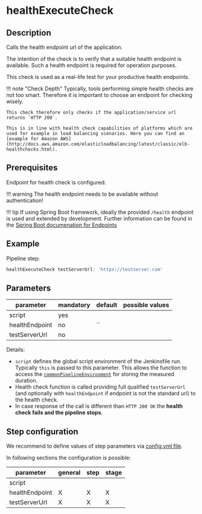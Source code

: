 # healthExecuteCheck

## Description

Calls the health endpoint url of the application.

The intention of the check is to verify that a suitable health endpoint is available. Such a health endpoint is required for operation purposes.

This check is used as a real-life test for your productive health endpoints.

!!! note "Check Depth"
    Typically, tools performing simple health checks are not too smart. Therefore it is important to choose an endpoint for checking wisely.

    This check therefore only checks if the application/service url returns `HTTP 200`.

    This is in line with health check capabilities of platforms which are used for example in load balancing scenarios. Here you can find an [example for Amazon AWS](http://docs.aws.amazon.com/elasticloadbalancing/latest/classic/elb-healthchecks.html).

## Prerequisites

Endpoint for health check is configured.

!!! warning
    The health endpoint needs to be available without authentication!

!!! tip
    If using Spring Boot framework, ideally the provided `/health` endpoint is used and extended by development. Further information can be found in the [Spring Boot documenation for Endpoints](http://docs.spring.io/spring-boot/docs/current/reference/html/production-ready-endpoints.html)

## Example

Pipeline step:

```groovy
healthExecuteCheck testServerUrl: 'https://testserver.com'
```

## Parameters

| parameter | mandatory | default | possible values |
| ----------|-----------|---------|-----------------|
|script|yes|||
|healthEndpoint|no|``||
|testServerUrl|no|||

Details:

* `script` defines the global script environment of the Jenkinsfile run. Typically `this` is passed to this parameter. This allows the function to access the [`commonPipelineEnvironment`](commonPipelineEnvironment.md) for storing the measured duration.
* Health check function is called providing full qualified `testServerUrl` (and optionally with `healthEndpoint` if endpoint is not the standard url) to the health check.
* In case response of the call is different than `HTTP 200 OK` the **health check fails and the pipeline stops**.

## Step configuration

We recommend to define values of step parameters via [config.yml file](../configuration.md).

In following sections the configuration is possible:

| parameter | general | step | stage |
| ----------|-----------|---------|-----------------|
|script||||
|healthEndpoint|X|X|X|
|testServerUrl|X|X|X|
